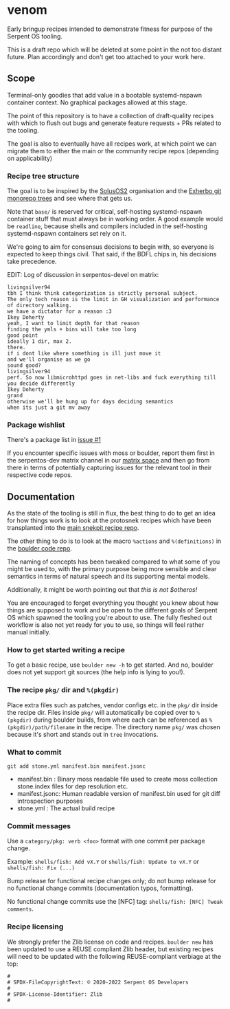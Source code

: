 # venom

Early bringup recipes intended to demonstrate fitness for purpose of the Serpent OS tooling.

This is a draft repo which will be deleted at some point in the not too distant future. Plan accordingly and don't get too attached to your work here.

## Scope

Terminal-only goodies that add value in a bootable systemd-nspawn container context. No graphical packages allowed at this stage.

The point of this repository is to have a collection of draft-quality recipes with which to flush out bugs and generate feature requests + PRs related to the tooling.

The goal is also to eventually have all recipes work, at which point we can migrate them to either the main or the community recipe repos (depending on applicability)

### Recipe tree structure

The goal is to be inspired by the [SolusOS2](https://github.com/SolusOS-discontinued/packages) organisation and the [Exherbo git monorepo trees](https://git.exherbo.org/) and see where that gets us.

Note that `base/` is reserved for critical, self-hosting systemd-nspawn container stuff that must always be in working order. A good example would be `readline`, because shells and compilers included in the self-hosting systemd-nspawn containers set rely on it.

We're going to aim for consensus decisions to begin with, so everyone is expected to keep things civil. That said, if the BDFL chips in, his decisions take precedence.

EDIT: Log of discussion in serpentos-devel on matrix:

```
livingsilver94
tbh I think think categorization is strictly personal subject.
The only tech reason is the limit in GH visualization and performance of directory walking.
we have a dictator for a reason :3
Ikey Doherty
yeah, I want to limit depth for that reason
finding the ymls + bins will take too long
good point
ideally 1 dir, max 2.
there.
if i dont like where something is ill just move it
and we'll organise as we go
sound good?
livingsilver94
perf. So now libmicrohttpd goes in net-libs and fuck everything till you decide differently
Ikey Doherty
grand
otherwise we'll be hung up for days deciding semantics
when its just a git mv away
```

### Package wishlist

There's a package list in [issue #1](https://github.com/snekpit/venom/issues/1)

If you encounter specific issues with moss or boulder, report them first in the serpentos-dev matrix channel in our [matrix space](https://matrix.to/#/!trFJOzhpDUejJKnPYg:matrix.org) and then go from there in terms of potentially capturing issues for the relevant tool in their respective code repos.

## Documentation

As the state of the tooling is still in flux, the best thing to do to get an idea for how things work is to look at the protosnek recipes which have been transplanted into the [main snekpit recipe repo](https://github.com/snekpit/main).

The other thing to do is to look at the macro `%actions` and `%(definitions)` in the [boulder code repo](https://github.com/serpent-os/boulder/tree/main/data/macros).

The naming of concepts has been tweaked compared to what some of you might be used to, with the primary purpose being more sensible and clear semantics in terms of natural speech and its supporting mental models.

Additionally, it might be worth pointing out that _this is not $otheros!_

You are encouraged to forget everything you thought you knew about how things are supposed to work and be open to the different goals of Serpent OS which spawned the tooling you're about to use.  The fully fleshed out workflow is also not yet ready for you to use, so things will feel rather manual initially.

### How to get started writing a recipe

To get a basic recipe, use `boulder new -h` to get started. And no, boulder does not yet support git sources (the help info is lying to you!).

### The recipe `pkg/` dir and `%(pkgdir)`

Place extra files such as patches, vendor configs etc. in the `pkg/` dir inside the  recipe dir.  Files inside `pkg/` will automatically be copied over to  `%(pkgdir)` during boulder builds, from where each can be referenced as `%(pkgdir)/path/filename` in the recipe.  The directory name `pkg/` was chosen because it's short and stands out in `tree` invocations.

### What to commit

    git add stone.yml manifest.bin manifest.jsonc

- manifest.bin : Binary moss readable file used to create moss collection stone.index files for dep resolution etc.
- manifest.jsonc: Human readable version of manifest.bin used for git diff introspection purposes
- stone.yml    : The actual build recipe

### Commit messages

Use a `category/pkg: verb <foo>` format with one commit per package change.

Example: `shells/fish: Add vX.Y` or `shells/fish: Update to vX.Y` or `shells/fish: Fix (...)`

Bump release for functional recipe changes only; do not bump release for no functional change commits (documentation typos, formatting).

No functional change commits use the [NFC] tag: `shells/fish: [NFC] Tweak comments`.

### Recipe licensing

We strongly prefer the Zlib license on code and recipes. `boulder new` has been updated to use a REUSE compliant Zlib header, but existing recipes will need to be updated with the following REUSE-compliant verbiage at the top:

    #
    # SPDX-FileCopyrightText: © 2020-2022 Serpent OS Developers
    #
    # SPDX-License-Identifier: Zlib
    #
